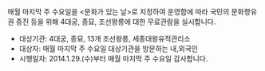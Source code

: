 매월 마지막 주 수요일을 <문화가 있는 날>로 지정하여 운영함에 따라 국민의 문화향유권 증진 등을 위해 4대궁, 종묘, 조선왕릉에 대한 무료관람을 실시합니다.
- 대상기관: 4대궁, 종묘, 13개 조선왕릉, 세종대왕유적관리소
- 대상자: 매월 마지막 주 수요일 대상기관을 방문하는 내,외국인
- 시행일자: 2014.1.29.(수)부터 매월 마지막 주 수요일
감사합니다.
